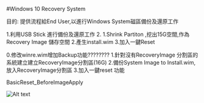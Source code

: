 #Windows 10 Recovery System

目的: 提供流程給End User,以進行Windows System磁區備份及還原工作

1.利用USB Stick 進行備份及還原工作 2. 1.Shrink Partiton ,挖出15G空間,作為Recovery Image 儲存空間 2.產生install.wim 3.加入一鍵Reset

0.修改winre.wim增加Backup功能????????
1.針對沒有RecoveryImage 分割區的系統建立建立RecoveryImage分割區(16G)
2.備份System Image to Install.wim, 放入RecoveryImage分割區
3.加入一鍵reset 功能


BasicReset_BeforeImageApply











![Alt text](http://i.stack.imgur.com/9Ifmj.gif)
